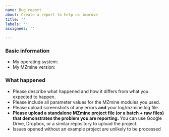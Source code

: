 ```yaml
---
name: Bug report
about: Create a report to help us improve
title: ''
labels: ''
assignees: ''

---
```


### Basic information

* My operating system:
* My MZmine version: 

### What happened

* Please describe what happened and how it differs from what you expected to happen.
* Please include all parameter values for the MZmine modules you used. 
* Please upload screenshots of any errors **and** your log/mzmine.log file.
* **Please upload a standalone MZmine project file (or a batch + raw files) that demonstrates the problem you are reporting.** You can use Google Drive, Dropbox, or a similar repository to upload the project.
* Issues opened without an example project are unlikely to be processed
